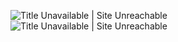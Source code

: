 ![Title Unavailable \| Site Unreachable](https://x.com/jeiri_design16/status/1936530038427680832?s=46)
![Title Unavailable \| Site Unreachable](https://x.com/sales_onomatsu/status/1936399752138227824?s=46)
